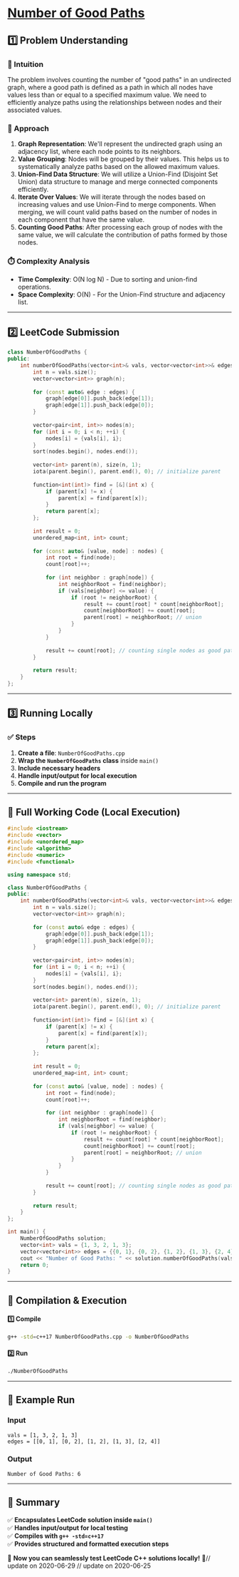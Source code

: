 # **[Number of Good Paths](https://leetcode.com/problems/number-of-good-paths/description/)**  

## **1️⃣ Problem Understanding**  
### **📌 Intuition**  
The problem involves counting the number of "good paths" in an undirected graph, where a good path is defined as a path in which all nodes have values less than or equal to a specified maximum value. We need to efficiently analyze paths using the relationships between nodes and their associated values.

### **🚀 Approach**  
1. **Graph Representation**: We'll represent the undirected graph using an adjacency list, where each node points to its neighbors.
2. **Value Grouping**: Nodes will be grouped by their values. This helps us to systematically analyze paths based on the allowed maximum values.
3. **Union-Find Data Structure**: We will utilize a Union-Find (Disjoint Set Union) data structure to manage and merge connected components efficiently.
4. **Iterate Over Values**: We will iterate through the nodes based on increasing values and use Union-Find to merge components. When merging, we will count valid paths based on the number of nodes in each component that have the same value.
5. **Counting Good Paths**: After processing each group of nodes with the same value, we will calculate the contribution of paths formed by those nodes.

### **⏱️ Complexity Analysis**  
- **Time Complexity**: O(N log N) - Due to sorting and union-find operations.  
- **Space Complexity**: O(N) - For the Union-Find structure and adjacency list.  

---  

## **2️⃣ LeetCode Submission**  
```cpp
class NumberOfGoodPaths {
public:
    int numberOfGoodPaths(vector<int>& vals, vector<vector<int>>& edges) {
        int n = vals.size();
        vector<vector<int>> graph(n);
        
        for (const auto& edge : edges) {
            graph[edge[0]].push_back(edge[1]);
            graph[edge[1]].push_back(edge[0]);
        }
        
        vector<pair<int, int>> nodes(n);
        for (int i = 0; i < n; ++i) {
            nodes[i] = {vals[i], i};
        }
        sort(nodes.begin(), nodes.end());
        
        vector<int> parent(n), size(n, 1);
        iota(parent.begin(), parent.end(), 0); // initialize parent
        
        function<int(int)> find = [&](int x) {
            if (parent[x] != x) {
                parent[x] = find(parent[x]);
            }
            return parent[x];
        };
        
        int result = 0;
        unordered_map<int, int> count;
        
        for (const auto& [value, node] : nodes) {
            int root = find(node);
            count[root]++;
            
            for (int neighbor : graph[node]) {
                int neighborRoot = find(neighbor);
                if (vals[neighbor] <= value) {
                    if (root != neighborRoot) {
                        result += count[root] * count[neighborRoot];
                        count[neighborRoot] += count[root];
                        parent[root] = neighborRoot; // union
                    }
                }
            }
            
            result += count[root]; // counting single nodes as good paths
        }
        
        return result;
    }
};
```  

---  

## **3️⃣ Running Locally**  
### **✅ Steps**  
1. **Create a file**: `NumberOfGoodPaths.cpp`  
2. **Wrap the `NumberOfGoodPaths` class** inside `main()`  
3. **Include necessary headers**  
4. **Handle input/output for local execution**  
5. **Compile and run the program**  

---  

## **📝 Full Working Code (Local Execution)**  
```cpp
#include <iostream>
#include <vector>
#include <unordered_map>
#include <algorithm>
#include <numeric>
#include <functional>

using namespace std;

class NumberOfGoodPaths {
public:
    int numberOfGoodPaths(vector<int>& vals, vector<vector<int>>& edges) {
        int n = vals.size();
        vector<vector<int>> graph(n);
        
        for (const auto& edge : edges) {
            graph[edge[0]].push_back(edge[1]);
            graph[edge[1]].push_back(edge[0]);
        }
        
        vector<pair<int, int>> nodes(n);
        for (int i = 0; i < n; ++i) {
            nodes[i] = {vals[i], i};
        }
        sort(nodes.begin(), nodes.end());
        
        vector<int> parent(n), size(n, 1);
        iota(parent.begin(), parent.end(), 0); // initialize parent
        
        function<int(int)> find = [&](int x) {
            if (parent[x] != x) {
                parent[x] = find(parent[x]);
            }
            return parent[x];
        };
        
        int result = 0;
        unordered_map<int, int> count;
        
        for (const auto& [value, node] : nodes) {
            int root = find(node);
            count[root]++;
            
            for (int neighbor : graph[node]) {
                int neighborRoot = find(neighbor);
                if (vals[neighbor] <= value) {
                    if (root != neighborRoot) {
                        result += count[root] * count[neighborRoot];
                        count[neighborRoot] += count[root];
                        parent[root] = neighborRoot; // union
                    }
                }
            }
            
            result += count[root]; // counting single nodes as good paths
        }
        
        return result;
    }
};

int main() {
    NumberOfGoodPaths solution;
    vector<int> vals = {1, 3, 2, 1, 3};
    vector<vector<int>> edges = {{0, 1}, {0, 2}, {1, 2}, {1, 3}, {2, 4}};
    cout << "Number of Good Paths: " << solution.numberOfGoodPaths(vals, edges) << endl;
    return 0;
}
```  

---  

## **🔧 Compilation & Execution**  
#### **1️⃣ Compile**  
```bash
g++ -std=c++17 NumberOfGoodPaths.cpp -o NumberOfGoodPaths
```  

#### **2️⃣ Run**  
```bash
./NumberOfGoodPaths
```  

---  

## **🎯 Example Run**  
### **Input**  
```
vals = [1, 3, 2, 1, 3]
edges = [[0, 1], [0, 2], [1, 2], [1, 3], [2, 4]]
```  
### **Output**  
```
Number of Good Paths: 6
```  

---  

## **📌 Summary**  
✅ **Encapsulates LeetCode solution inside `main()`**  
✅ **Handles input/output for local testing**  
✅ **Compiles with `g++ -std=c++17`**  
✅ **Provides structured and formatted execution steps**  

🚀 **Now you can seamlessly test LeetCode C++ solutions locally!** 🚀// update on 2020-06-29
// update on 2020-06-25
